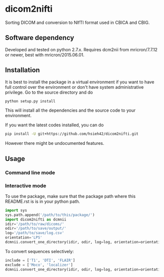 # dicom2nifti
Sorting DICOM and conversion to NIfTI format used in CBICA and CBIG.

## Software dependency
Developed and tested on python 2.7.x. Requires dcm2nii from mricron/7.7.12 or newer, best with mricron/2015.06.01.

## Installation
It is best to install the package in a virtual environment if you want to have full control over the environment or don't have system administrative privilege. Go to the source directory and do
```bash
python setup.py install
```
This will install all the dependencies and the source code to your environment.

If you want the latest codes installed, you can do
```bash
pip install -U git+https://github.com/hsieh42/dicom2nifti.git
```
However there might be undocumented features.

## Usage
### Command line mode

### Interactive mode
To use the package, make sure that the package path where this README.rst is is in your python path.
```python
import sys
sys.path.append('/path/to/this/package/')
import dicom2nifti as dcmnii
idir='/path/to/raw/dicoms/'
odir='/path/to/save/output/'
log='/path/to/save/log.csv'
orientation='LPS'
dcmnii.convert_one_directory(idir, odir, log=log, orientation=orientation)
```
To convert sequences selectively:
```python
include = ['T1', 'DTI', 'FLAIR']
exclude = ['Moco', 'localizer']
dcmnii.convert_one_directory(idir, odir, log=log, orientation=orientation, keyword=include, exclude=exclude)
```

